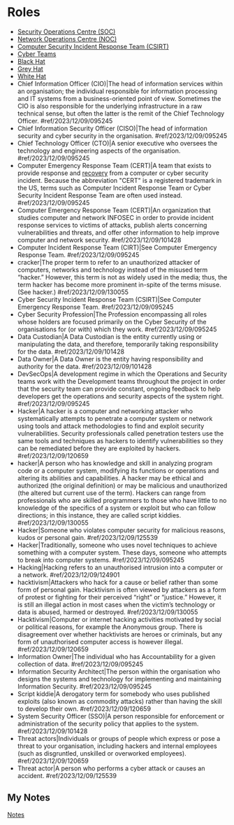 # Roles
- [Security Operations Centre (SOC)](soc.md)
- [Network Operations Centre (NOC)](noc.md)
- [Computer Security Incident Response Team (CSIRT)](csirt.md)
- [Cyber Teams](cyber-exercise-teams.md)
- [Black Hat](black-hat.md)
- [Grey Hat](grey-hat.md)
- [White Hat](white-hat.md)
- Chief Information Officer (CIO)|The head of information services within an organisation; the individual responsible for information processing and IT systems from a business-oriented point of view. Sometimes the CIO is also responsible for the underlying infrastructure in a raw technical sense, but often the latter is the remit of the Chief Technology Officer. #ref/2023/12/09/095245
- Chief Information Security Officer (CISO)|The head of information security and cyber security in the organisation. #ref/2023/12/09/095245
- Chief Technology Officer (CTO)|A senior executive who oversees the technology and engineering aspects of the organisation. #ref/2023/12/09/095245
- Computer Emergency Response Team (CERT)|A team that exists to provide response and [recovery](recovery.md) from a computer or cyber security incident. Because the abbreviation "CERT" is a registered trademark in the US, terms such as Computer Incident Response Team or Cyber Security Incident Response Team are often used instead. #ref/2023/12/09/095245
- Computer Emergency Response Team (CERT)|An organization that studies computer and network INFOSEC in order to provide incident response services to victims of attacks, publish alerts concerning vulnerabilities and threats, and offer other information to help improve computer and network security. #ref/2023/12/09/101428
- Computer Incident Response Team (CIRT)|See Computer Emergency Response Team. #ref/2023/12/09/095245
- cracker|The proper term to refer to an unauthorized attacker of computers, networks and technology instead of the misused term “hacker.” However, this term is not as widely used in the media; thus, the term hacker has become more prominent in-spite of the terms misuse. (See hacker.) #ref/2023/12/09/130055
- Cyber Security Incident Response Team (CSIRT)|See Computer Emergency Response Team. #ref/2023/12/09/095245
- Cyber Security Profession|The Profession encompassing all roles whose holders are focused primarily on the Cyber Security of the organisations for (or with) which they work. #ref/2023/12/09/095245
- Data Custodian|A Data Custodian is the entity currently using or manipulating the data, and therefore, temporarily taking responsibility for the data. #ref/2023/12/09/101428
- Data Owner|A Data Owner is the entity having responsibility and authority for the data. #ref/2023/12/09/101428
- DevSecOps|A development regime in which the Operations and Security teams work with the Development teams throughout the project in order that the security team can provide constant, ongoing feedback to help developers get the operations and security aspects of the system right. #ref/2023/12/09/095245
- Hacker|A hacker is a computer and networking attacker who systematically attempts to penetrate a computer system or network using tools and attack methodologies to find and exploit security vulnerabilities. Security professionals called penetration testers use the same tools and techniques as hackers to identify vulnerabilities so they can be remediated before they are exploited by hackers. #ref/2023/12/09/120659
- hacker|A person who has knowledge and skill in analyzing program code or a computer system, modifying its functions or operations and altering its abilities and capabilities. A hacker may be ethical and authorized (the original definition) or may be malicious and unauthorized (the altered but current use of the term). Hackers can range from professionals who are skilled programmers to those who have little to no knowledge of the specifics of a system or exploit but who can follow directions; in this instance, they are called script kiddies. #ref/2023/12/09/130055
- Hacker|Someone who violates computer security for malicious reasons, kudos or personal gain. #ref/2023/12/09/125539
- Hacker|Traditionally, someone who uses novel techniques to achieve something with a computer system. These days, someone who attempts to break into computer systems. #ref/2023/12/09/095245
- Hacking|Hacking refers to an unauthorised intrusion into a computer or a network. #ref/2023/12/09/124901
- hacktivism|Attackers who hack for a cause or belief rather than some form of personal gain. Hacktivism is often viewed by attackers as a form of protest or fighting for their perceived “right” or “justice.” However, it is still an illegal action in most cases when the victim’s technology or data is abused, harmed or destroyed. #ref/2023/12/09/130055
- Hacktivism|Computer or internet hacking activities motivated by social or political reasons, for example the Anonymous group. There is disagreement over whether hacktivists are heroes or criminals, but any form of unauthorised computer access is however illegal. #ref/2023/12/09/120659
- Information Owner|The individual who has Accountability for a given collection of data. #ref/2023/12/09/095245
- Information Security Architect|The person within the organisation who designs the systems and technology for implementing and maintaining Information Security. #ref/2023/12/09/095245
- Script kiddie|A derogatory term for somebody who uses published exploits (also known as commodity attacks) rather than having the skill to develop their own. #ref/2023/12/09/120659
- System Security Officer (SSO)|A person responsible for enforcement or administration of the security policy that applies to the system. #ref/2023/12/09/101428
- Threat actors|Individuals or groups of people which express or pose a threat to your organisation, including hackers and internal employees (such as disgruntled, unskilled or overworked employees). #ref/2023/12/09/120659
- Threat actor|A person who performs a cyber attack or causes an accident. #ref/2023/12/09/125539
## My Notes
[Notes](mynotes/roles-notes.md)
